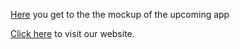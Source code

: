 
[Here](https://www.figma.com/proto/H8bp6tdhwOlCz5RRqftJPE/WeCrowdCreate-Commission-Version-001?page-id=0%3A1&node-id=650%3A1&starting-point-node-id=650%3A1) you get to the the mockup of the upcoming app

[Click here](https://www.crowdcreate.de) to visit our website.
